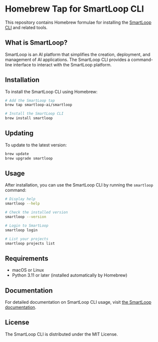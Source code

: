 # Homebrew Tap for SmartLoop CLI

This repository contains Homebrew formulae for installing the [SmartLoop CLI](https://github.com/smartloop-ai/smartloop) and related tools.

## What is SmartLoop?

SmartLoop is an AI platform that simplifies the creation, deployment, and management of AI applications. The SmartLoop CLI provides a command-line interface to interact with the SmartLoop platform.

## Installation

To install the SmartLoop CLI using Homebrew:

```bash
# Add the SmartLoop tap
brew tap smartloop-ai/smartloop

# Install the SmartLoop CLI
brew install smartloop
```

## Updating

To update to the latest version:

```bash
brew update
brew upgrade smartloop
```

## Usage

After installation, you can use the SmartLoop CLI by running the `smartloop` command:

```bash
# Display help
smartloop --help

# Check the installed version
smartloop --version

# Login to SmartLoop
smartloop login

# List your projects
smartloop projects list
```

## Requirements

- macOS or Linux
- Python 3.11 or later (installed automatically by Homebrew)

## Documentation

For detailed documentation on SmartLoop CLI usage, visit [the SmartLoop documentation](https://github.com/smartloop-ai/smartloop).

## License

The SmartLoop CLI is distributed under the MIT License.

